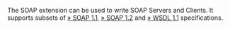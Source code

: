 The SOAP extension can be used to write SOAP Servers and Clients. It
supports subsets of
<a href="http://www.w3.org/TR/soap11/" class="link external">» SOAP 1.1</a>,
<a href="http://www.w3.org/TR/soap12/" class="link external">» SOAP 1.2</a>
and
<a href="http://www.w3.org/TR/wsdl" class="link external">» WSDL 1.1</a>
specifications.
